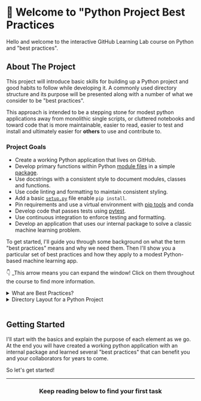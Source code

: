 # :wave: Welcome to "Python Project Best Practices 
Hello and welcome to the interactive GitHub Learning Lab course on Python and "best practices".

## About The Project
This project will introduce basic skills for building up a Python project and good habits to follow while developing it.  A commonly used directory structure and its purpose will be presented along with a number of what we consider to be "best practices".

This approach is intended to be a stepping stone for modest python applications away from monolithic single scripts, or cluttered notebooks and toward code that is more maintainable, easier to read, easier to test and install and ultimately easier for **others** to use and contribute to.

### Project Goals

* Create a working Python application that lives on GitHub.
* Develop primary functions within Python [module files](https://docs.python.org/3/tutorial/modules.html) in a simple [package](https://docs.python.org/3/tutorial/modules.html#packages).
* Use docstrings with a consistent style to document modules, classes and functions.
* Use code linting and formatting to maintain consistent styling.
* Add a basic [`setup.py`](https://docs.python.org/3/distutils/setupscript.html) file enable `pip install`.
* Pin requirements and use a virtual environment with [pip tools]() and conda
* Develop code that passes tests using [pytest](https://docs.pytest.org).
* Use continuous integration to enforce testing and formatting.
* Develop an application that uses our internal package to solve a classic machine learning problem.  

To get started, I'll guide you through some background on what the term "best practices" means and why we need them.
Then I'll show you a particular set of best practices and how they apply to a modest Python-based machine learning
app.

:point_down: _This arrow means you can expand the window! Click on them throughout the course to find more information.
<details><summary>What are Best Practices?</summary>
<hr>
What are best practices...

Of course, no practice can be considered "best" for every situation.  Many of the particular choices we make for this lab can be done differently just as well.  But we hope to present a concrete example with particular choices that we think are broadly useful for most small to medium Python applications....
<hr>
</details>

<details><summary>Directory Layout for a Python Project</summary>
<hr>

## Directory Layout for a Python Project

There are many ways to structure a python application.  Many factors can influence the final structure including: underlying framework (such as web applications), deployment context (some environments require special files or directories) and conventions of various libraries that may be used in the application.

For our purposes, I'll be presenting a structure that can apply to most small to medium Python applications, that are not subject to special conditions.

### Example Layout
```
myreponame
|---docs/
|   |---mypackage.md      
|---myapp/
|   |---__init__.py
|   |---myfirstpackage
|   |   |---__init__.py
|   |   |---myfirstpackage.py
|   |   |---helpers.py
|---tests/
|   |---myfirstpackage/
|   |   |---test_myfirstpackage.py
|   |   |---test_helpers.py
|---data/
|---LICENSE
|---README.md
|---requirements.txt
|---setup.py
|---.gitignore
```

Here we have proposed and application called "myapp" that contains an internal package called "myfirstpackae".  Around that app we have a number of files and directories that might be familiar.
<hr>
</details><br>

## Getting Started
I'll start with the basics and explain the purpose of each element as we go.  At the end you will have created a working python application with an internal package and learned several "best practices" that can benefit you and your collaborators for years to come.

So let's get started!

<hr>
<h3 align="center">Keep reading below to find your first task</h3>
